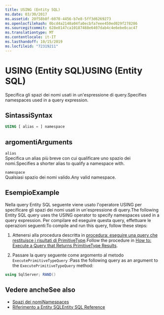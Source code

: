 ```yaml
---
title: USING (Entity SQL)
ms.date: 03/30/2017
ms.assetid: 20f58b8f-6070-4456-b7e8-5ff3d6269273
ms.openlocfilehash: 0bcd4a2140a04fa0ecbfa7eee450ed029f278286
ms.sourcegitcommit: 628e8147ca10187488e6407dab4c4e6ebe0cac47
ms.translationtype: MT
ms.contentlocale: it-IT
ms.lasthandoff: 10/15/2019
ms.locfileid: "72319211"
---
```

# <a name="using-entity-sql"></a><span data-ttu-id="b46c3-102">USING (Entity SQL)</span><span class="sxs-lookup"><span data-stu-id="b46c3-102">USING (Entity SQL)</span></span>
<span data-ttu-id="b46c3-103">Specifica gli spazi dei nomi usati in un'espressione di query.</span><span class="sxs-lookup"><span data-stu-id="b46c3-103">Specifies namespaces used in a query expression.</span></span>  
  
## <a name="syntax"></a><span data-ttu-id="b46c3-104">Sintassi</span><span class="sxs-lookup"><span data-stu-id="b46c3-104">Syntax</span></span>  
  
```sql  
USING [ alias = ] namespace  
```  
  
## <a name="arguments"></a><span data-ttu-id="b46c3-105">argomenti</span><span class="sxs-lookup"><span data-stu-id="b46c3-105">Arguments</span></span>  
 `alias`  
 <span data-ttu-id="b46c3-106">Specifica un alias più breve con cui qualificare uno spazio dei nomi.</span><span class="sxs-lookup"><span data-stu-id="b46c3-106">Specifies a shorter alias to qualify a namespace with.</span></span>  
  
 `namespace`  
 <span data-ttu-id="b46c3-107">Qualsiasi spazio dei nomi valido.</span><span class="sxs-lookup"><span data-stu-id="b46c3-107">Any valid namespace.</span></span>  
  
## <a name="example"></a><span data-ttu-id="b46c3-108">Esempio</span><span class="sxs-lookup"><span data-stu-id="b46c3-108">Example</span></span>  
 <span data-ttu-id="b46c3-109">Nella query Entity SQL seguente viene usato l'operatore USING per specificare gli spazi dei nomi usati in un'espressione di query.</span><span class="sxs-lookup"><span data-stu-id="b46c3-109">The following Entity SQL query uses the USING operator to specify namespaces used in a query expression.</span></span> <span data-ttu-id="b46c3-110">Per compilare ed eseguire questa query, effettuare le operazioni seguenti:</span><span class="sxs-lookup"><span data-stu-id="b46c3-110">To compile and run this query, follow these steps:</span></span>  
  
1. <span data-ttu-id="b46c3-111">Attenersi alla procedura descritta in [procedura: eseguire una query che restituisce i risultati di PrimitiveType](../how-to-execute-a-query-that-returns-primitivetype-results.md).</span><span class="sxs-lookup"><span data-stu-id="b46c3-111">Follow the procedure in [How to: Execute a Query that Returns PrimitiveType Results](../how-to-execute-a-query-that-returns-primitivetype-results.md).</span></span>  
  
2. <span data-ttu-id="b46c3-112">Passare la query seguente come argomento al metodo `ExecutePrimitiveTypeQuery` :</span><span class="sxs-lookup"><span data-stu-id="b46c3-112">Pass the following query as an argument to the `ExecutePrimitiveTypeQuery` method:</span></span>  
  
```csharp
using SqlServer; RAND()  
```  
  
## <a name="see-also"></a><span data-ttu-id="b46c3-113">Vedere anche</span><span class="sxs-lookup"><span data-stu-id="b46c3-113">See also</span></span>

- [<span data-ttu-id="b46c3-114">Spazi dei nomi</span><span class="sxs-lookup"><span data-stu-id="b46c3-114">Namespaces</span></span>](namespaces-entity-sql.md)
- [<span data-ttu-id="b46c3-115">Riferimento a Entity SQL</span><span class="sxs-lookup"><span data-stu-id="b46c3-115">Entity SQL Reference</span></span>](entity-sql-reference.md)
